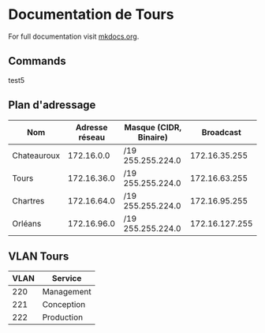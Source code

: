 # Documentation de Tours

For full documentation visit [mkdocs.org](https://www.mkdocs.org).

## Commands

test5

## Plan d'adressage

| Nom | Adresse réseau | Masque (CIDR, Binaire) | Broadcast |
|-|-|-|-|
| Chateauroux | 172.16.0.0 | /19 255.255.224.0 | 172.16.35.255 |
| Tours | 172.16.36.0 | /19 255.255.224.0 | 172.16.63.255 |
| Chartres | 172.16.64.0 | /19 255.255.224.0 | 172.16.95.255 |
| Orléans | 172.16.96.0 | /19 255.255.224.0 | 172.16.127.255 |

##  VLAN Tours

| VLAN | Service | 
|-|-|
| 220 | Management |
| 221 | Conception | 
| 222 | Production |
